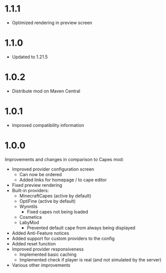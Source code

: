 # 1.1.1
* Optimized rendering in preview screen

# 1.1.0
* Updated to 1.21.5

# 1.0.2
* Distribute mod on Maven Central

# 1.0.1
* Improved compatibility information

# 1.0.0
Improvements and changes in comparison to Capes mod:
* Improved provider configuration screen
  * Can now be ordered
  * Added links for homepage / to cape editor
* Fixed preview rendering
* Built-in providers:
  * MinecraftCapes (active by default)
  * OptiFine (active by default)
  * Wynntils
    * Fixed capes not being loaded
  * Cosmetica
  * LabyMod
    * Prevented default cape from always being displayed
* Added Anti-Feature notices
* Added support for custom providers to the config
* Added reset function
* Improved provider responsiveness
  * Implemented basic caching
  * Implemented check if player is real (and not simulated by the server)
* Various other improvements
